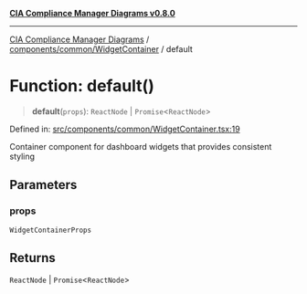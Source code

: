 [**CIA Compliance Manager Diagrams v0.8.0**](../../../../README.md)

***

[CIA Compliance Manager Diagrams](../../../../modules.md) / [components/common/WidgetContainer](../README.md) / default

# Function: default()

> **default**(`props`): `ReactNode` \| `Promise`\<`ReactNode`\>

Defined in: [src/components/common/WidgetContainer.tsx:19](https://github.com/Hack23/cia-compliance-manager/blob/9d71808d079d754f4b85858b6e4ea1bff990b076/src/components/common/WidgetContainer.tsx#L19)

Container component for dashboard widgets that provides consistent styling

## Parameters

### props

`WidgetContainerProps`

## Returns

`ReactNode` \| `Promise`\<`ReactNode`\>
